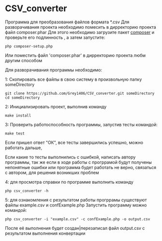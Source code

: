 # CSV_converter

Программа для преобразования файлов формата *.csv
Для разворачивания проекта необходимо помесить в дирректорию проекта файл composer.phar 
Для этого необходимо 
загрузите пакет [composer](https://www.8host.com/blog/ustanovka-i-ispolzovanie-composer-v-ubuntu-16-04/)
 и проверьте его подлинность , а затем запустите:

    php composer-setup.php
    
Или поместить файл 'composer.phar' в дирректорию проекта любм другим способом

Для разворачивания программы необходимо:

1: Скопировать все файлы в свою систему в произвольную папку someDirectory

    git clone https://github.com/Grey1406/CSV_converter.git someDirectory
    cd someDirectory
    
2: Инициализировать проект, выполнив команду 

    make install

3: Проверить работоспособность программы, запустив тесты командой:

    make test
    
Если пришел ответ "ОК", все тесты завершились успешно, можно работать дальше,

Если какие то тесты выполнились с ошибкой, написать автору программы, 
так же если в ходе работы с прогррамой будут получены непонятные ошибки или 
программа будет работать не верно, связаться с автором, для решения возникших проблем

4:  для просмотра справки по программе выполнить команду 

    php csv_converter -h

5: для ознакомления с результатом работы прогррамы существуют файлы example.csv и confExample.php
Запустить программу можно командой:

    php csv_converter -i "example.csv" -c confExample.php -o output.csv

После её выполнения будет создан|перезаписал файл output.csv с результатом выполнения конвертации